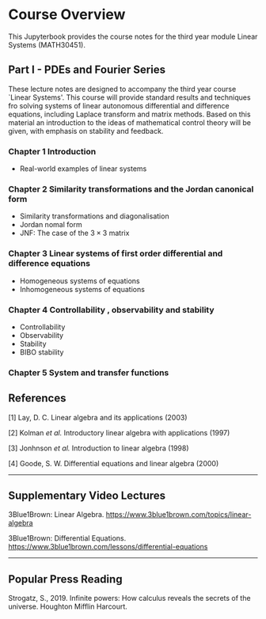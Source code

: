<!-- #region -->
# Course Overview

This Jupyterbook provides the course notes for the third year module Linear Systems (MATH30451).

## Part I - PDEs and Fourier Series

These lecture notes are designed to accompany the third year course `Linear Systems'. This course will provide 
standard results and techniques fro solving systems of linear autonomous differential and difference equations, 
including Laplace transform and matrix methods. Based on this material an introduction to the ideas of mathematical 
control theory will be given, with emphasis on stability and feedback.

### Chapter 1 Introduction
   - Real-world examples of linear systems

### Chapter 2 Similarity transformations and the Jordan canonical form
   - Similarity transformations and diagonalisation
   - Jordan nomal form
   - JNF: The case of the $3 \times 3$ matrix

### Chapter 3 Linear systems of first order differential and difference equations
   - Homogeneous systems of equations
   - Inhomogeneous systems of equations

### Chapter 4 Controllability , observability and stability
   - Controllability
   - Observability
   - Stability
   - BIBO stability

### Chapter 5 System and transfer functions

## References
[1] Lay, D. C. Linear algebra and its applications (2003)

[2] Kolman *et al.* Introductory linear algebra with applications (1997)

[3] Jonhnson *et al.* Introduction to linear algebra (1998)

[4] Goode, S. W. Differential equations and linear algebra (2000) 


------
## Supplementary Video Lectures
3Blue1Brown: Linear Algebra. https://www.3blue1brown.com/topics/linear-algebra

3Blue1Brown: Differential Equations. https://www.3blue1brown.com/lessons/differential-equations

------
## Popular Press Reading
Strogatz, S., 2019. Infinite powers: How calculus reveals the secrets of the universe. Houghton Mifflin Harcourt.

<!-- #endregion -->